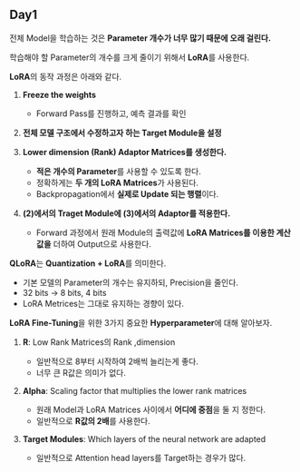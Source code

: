 ## Day1

전체 Model을 학습하는 것은 **Parameter 개수가 너무 많기 때문에 오래 걸린다.**

학습해야 할 Parameter의 개수를 크게 줄이기 위해서 **LoRA**를 사용한다.

**LoRA**의 동작 과정은 아래와 같다.

1. **Freeze the weights**
  
    - Forward Pass를 진행하고, 예측 결과를 확인

2. **전체 모델 구조에서 수정하고자 하는 Target Module을 설정**

3. **Lower dimension (Rank) Adaptor Matrices를 생성한다.**

    - **적은 개수의 Parameter**를 사용할 수 있도록 한다.
    - 정확하게는 **두 개의 LoRA Matrices**가 사용된다.
    - Backpropagation에서 **실제로 Update 되는 행렬**이다. 

4. **(2)에서의 Traget Module에 (3)에서의 Adaptor를 적용한다.**
    
    - Forward 과정에서 원래 Module의 출력값에 **LoRA Matrices를 이용한 계산값을** 더하여 Output으로 사용한다.

**QLoRA**는 **Quantization + LoRA**를 의미한다.

- 기본 모델의 Parameter의 개수는 유지하되, Precision을 줄인다.
- 32 bits -> 8 bits, 4 bits
- LoRA Metrices는 그대로 유지하는 경향이 있다.

**LoRA Fine-Tuning**을 위한 3가지 중요한 **Hyperparameter**에 대해 알아보자.

1. **R**: Low Rank Matrices의 Rank ,dimension

    - 일반적으로 8부터 시작하여 2배씩 늘리는게 좋다.
    - 너무 큰 R값은 의미가 없다.

2. **Alpha**: Scaling factor that multiplies the lower rank matrices

     - 원래 Model과 LoRA Matrices 사이에서 **어디에 중점**을 둘 지 정한다.
     - 일반적으로 **R값의 2배**를 사용한다.

3. **Target Modules**: Which layers of the neural network are adapted

      - 일반적으로 Attention head layers를 Target하는 경우가 많다.
